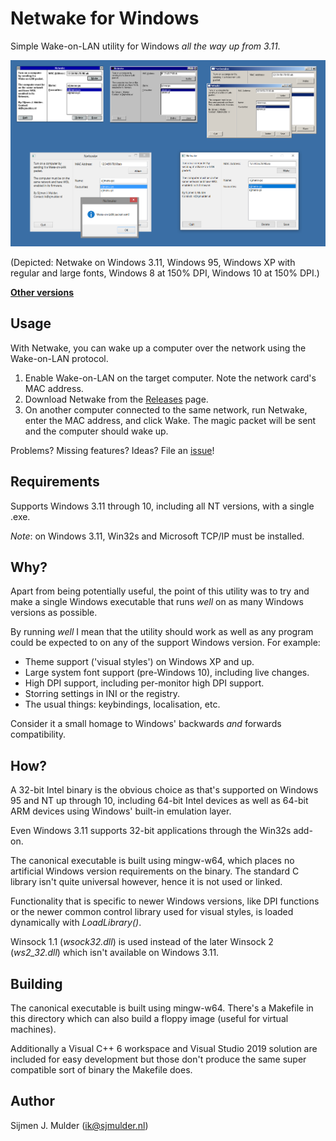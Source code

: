 Netwake for Windows
===================
Simple Wake-on-LAN utility for Windows *all the way up from 3.11*.

[![Screenshot](screenshot.png)](screenshot.png)

(Depicted: Netwake on Windows 3.11, Windows 95, Windows XP with regular
and large fonts, Windows 8 at 150% DPI, Windows 10 at 150% DPI.)

**[Other versions](https://github.com/sjmulder/netwake)**

Usage
-------
With Netwake, you can wake up a computer over the network using the
Wake-on-LAN protocol.

 1. Enable Wake-on-LAN on the target computer. Note the network card's
    MAC address.
 2. Download Netwake from the
    [Releases](https://github.com/sjmulder/netwake/releases) page.
 3. On another computer connected to the same network, run Netwake,
    enter the MAC address, and click Wake. The magic packet will be
    sent and the computer should wake up.

Problems? Missing features? Ideas? File an
[issue](https://github.com/sjmulder/netwake/issues)!

Requirements
------------
Supports Windows 3.11 through 10, including all NT versions, with a
single .exe.

*Note*: on Windows 3.11, Win32s and Microsoft TCP/IP must be installed.

Why?
----
Apart from being potentially useful, the point of this utility was to
try and make a single Windows executable that runs *well* on as many
Windows versions as possible.

By running *well* I mean that the utility should work as well as any
program could be expected to on any of the support Windows version. For
example:

 - Theme support ('visual styles') on Windows XP and up.
 - Large system font support (pre-Windows 10), including live changes.
 - High DPI support, including per-monitor high DPI support.
 - Storring settings in INI or the registry.
 - The usual things: keybindings, localisation, etc.

Consider it a small homage to Windows' backwards *and* forwards
compatibility.

How?
----
A 32-bit Intel binary is the obvious choice as that's supported on
Windows 95 and NT up through 10, including 64-bit Intel devices as well
as 64-bit ARM devices using Windows' built-in emulation layer.

Even Windows 3.11 supports 32-bit applications through the Win32s
add-on.

The canonical executable is built using mingw-w64, which places no
artificial Windows version requirements on the binary. The standard C
library isn't quite universal however, hence it is not used or linked.

Functionality that is specific to newer Windows versions, like DPI
functions or the newer common control library used for visual styles,
is loaded dynamically with *LoadLibrary()*.

Winsock 1.1 (*wsock32.dll*) is used instead of the later Winsock 2
(*ws2_32.dll*) which isn't available on Windows 3.11.

Building
--------
The canonical executable is built using mingw-w64. There's a Makefile in
this directory which can also build a floppy image (useful for virtual
machines).

Additionally a Visual C++ 6 workspace and Visual Studio 2019 solution
are included for easy development but those don't produce the same super
compatible sort of binary the Makefile does.

Author
------
Sijmen J. Mulder (<ik@sjmulder.nl>)
